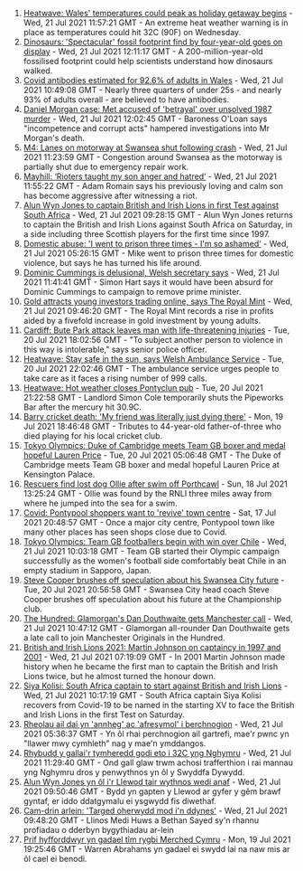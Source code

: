 1. [Heatwave: Wales' temperatures could peak as holiday getaway begins](https://www.bbc.co.uk/news/uk-wales-57892927) - Wed, 21 Jul 2021 11:57:21 GMT - An extreme heat weather warning is in place as temperatures could hit 32C (90F) on Wednesday.
2. [Dinosaurs: 'Spectacular' fossil footprint find by four-year-old goes on display](https://www.bbc.co.uk/news/uk-wales-57910510) - Wed, 21 Jul 2021 12:11:17 GMT - A 200-million-year-old fossilised footprint could help scientists understand how dinosaurs walked.
3. [Covid antibodies estimated for 92.6% of adults in Wales](https://www.bbc.co.uk/news/uk-wales-57915167) - Wed, 21 Jul 2021 10:49:08 GMT - Nearly three quarters of under 25s - and nearly 93% of adults overall - are believed to have antibodies.
4. [Daniel Morgan case: Met accused of 'betrayal' over unsolved 1987 murder](https://www.bbc.co.uk/news/uk-57915752) - Wed, 21 Jul 2021 12:02:45 GMT - Baroness O'Loan says "incompetence and corrupt acts" hampered investigations into Mr Morgan's death.
5. [M4: Lanes on motorway at Swansea shut following crash](https://www.bbc.co.uk/news/uk-wales-57903438) - Wed, 21 Jul 2021 11:23:59 GMT - Congestion around Swansea as the motorway is partially shut due to emergency repair work.
6. [Mayhill: ‘Rioters taught my son anger and hatred’](https://www.bbc.co.uk/news/uk-wales-57907596) - Wed, 21 Jul 2021 11:55:22 GMT - Adam Romain says his previously loving and calm son has become aggressive after witnessing a riot.
7. [Alun Wyn Jones to captain British and Irish Lions in first Test against South Africa](https://www.bbc.co.uk/sport/rugby-union/57914574) - Wed, 21 Jul 2021 09:28:15 GMT - Alun Wyn Jones returns to captain the British and Irish Lions against South Africa on Saturday, in a side including three Scottish players for the first time since 1997.
8. [Domestic abuse: 'I went to prison three times - I'm so ashamed'](https://www.bbc.co.uk/news/uk-wales-57900940) - Wed, 21 Jul 2021 05:26:15 GMT - Mike went to prison three times for domestic violence, but says he has turned his life around.
9. [Dominic Cummings is delusional, Welsh secretary says](https://www.bbc.co.uk/news/uk-wales-politics-57915984) - Wed, 21 Jul 2021 11:41:41 GMT - Simon Hart says it would have been absurd for Dominic Cummings to campaign to remove prime minister.
10. [Gold attracts young investors trading online, says The Royal Mint](https://www.bbc.co.uk/news/business-57914322) - Wed, 21 Jul 2021 09:46:20 GMT - The Royal Mint records a rise in profits aided by a fivefold increase in gold investment by young adults.
11. [Cardiff: Bute Park attack leaves man with life-threatening injuries](https://www.bbc.co.uk/news/uk-wales-57900310) - Tue, 20 Jul 2021 18:02:56 GMT - "To subject another person to violence in this way is intolerable," says senior police officer.
12. [Heatwave: Stay safe in the sun, says Welsh Ambulance Service](https://www.bbc.co.uk/news/uk-wales-57910591) - Tue, 20 Jul 2021 22:02:46 GMT - The ambulance service urges people to take care as it faces a rising number of 999 calls.
13. [Heatwave: Hot weather closes Pontyclun pub](https://www.bbc.co.uk/news/uk-wales-57908735) - Tue, 20 Jul 2021 21:22:58 GMT - Landlord Simon Cole temporarily shuts the Pipeworks Bar after the mercury hit 30.9C.
14. [Barry cricket death: 'My friend was literally just dying there'](https://www.bbc.co.uk/news/uk-wales-57892928) - Mon, 19 Jul 2021 18:46:48 GMT - Tributes to 44-year-old father-of-three who died playing for his local cricket club.
15. [Tokyo Olympics: Duke of Cambridge meets Team GB boxer and medal hopeful Lauren Price](https://www.bbc.co.uk/sport/av/olympics/57876234) - Tue, 20 Jul 2021 05:06:48 GMT - The Duke of Cambridge meets Team GB boxer and medal hopeful Lauren Price at Kensington Palace.
16. [Rescuers find lost dog Ollie after swim off Porthcawl](https://www.bbc.co.uk/news/uk-wales-57880619) - Sun, 18 Jul 2021 13:25:24 GMT - Ollie was found by the RNLI three miles away from where he jumped into the sea for a swim.
17. [Covid: Pontypool shoppers want to 'revive' town centre](https://www.bbc.co.uk/news/uk-wales-57870128) - Sat, 17 Jul 2021 20:48:57 GMT - Once a major city centre, Pontypool town like many other places has seen shops close due to Covid.
18. [Tokyo Olympics: Team GB footballers begin with win over Chile](https://www.bbc.co.uk/sport/football/57905236) - Wed, 21 Jul 2021 10:03:18 GMT - Team GB started their Olympic campaign successfully as the women's football side comfortably beat Chile in an empty stadium in Sapporo, Japan.
19. [Steve Cooper brushes off speculation about his Swansea City future](https://www.bbc.co.uk/sport/football/57909724) - Tue, 20 Jul 2021 20:56:58 GMT - Swansea City head coach Steve Cooper brushes off speculation about his future at the Championship club.
20. [The Hundred: Glamorgan's Dan Douthwaite gets Manchester call](https://www.bbc.co.uk/sport/cricket/57900044) - Wed, 21 Jul 2021 10:47:12 GMT - Glamorgan all-rounder Dan Douthwaite gets a late call to join Manchester Originals in the Hundred.
21. [British and Irish Lions 2021: Martin Johnson on captaincy in 1997 and 2001](https://www.bbc.co.uk/sport/rugby-union/57889142) - Wed, 21 Jul 2021 07:19:09 GMT - In 2001 Martin Johnson made history when he became the first man to captain the British and Irish Lions twice, but he almost turned the honour down.
22. [Siya Kolisi: South Africa captain to start against British and Irish Lions](https://www.bbc.co.uk/sport/rugby-union/57881062) - Wed, 21 Jul 2021 10:17:19 GMT - South Africa captain Siya Kolisi recovers from Covid-19 to be named in the starting XV to face the British and Irish Lions in the first Test on Saturday.
23. [Rheolau ail dai yn 'annheg' ac 'afresymol' i berchnogion](https://www.bbc.co.uk/newyddion/57904467) - Wed, 21 Jul 2021 05:36:37 GMT - Yn ôl rhai perchnogion ail gartrefi, mae'r pwnc yn "llawer mwy cymhleth" nag y mae'n ymddangos.
24. [Rhybudd y gallai'r tymheredd godi eto i 32C yng Nghymru](https://www.bbc.co.uk/newyddion/57906840) - Wed, 21 Jul 2021 11:29:40 GMT - Ond gall glaw trwm achosi trafferthion i rai mannau yng Nghymru dros y penwythnos yn ôl y Swyddfa Dywydd.
25. [Alun Wyn Jones yn ôl i'r Llewod tair wythnos wedi anaf](https://www.bbc.co.uk/newyddion/57914954) - Wed, 21 Jul 2021 09:50:46 GMT - Bydd yn gapten y Llewod ar gyfer y gêm brawf gyntaf, er iddo ddatgymalu ei ysgwydd fis diwethaf.
26. [Cam-drin arlein: 'Targed oherwydd mod i'n ddynes'](https://www.bbc.co.uk/newyddion/57904833) - Wed, 21 Jul 2021 09:48:20 GMT - Llinos Medi Huws a Bethan Sayed sy'n rhannu profiadau o dderbyn bygythiadau ar-lein
27. [Prif hyfforddwyr yn gadael tîm rygbi Merched Cymru](https://www.bbc.co.uk/newyddion/57892737) - Mon, 19 Jul 2021 19:25:46 GMT - Warren Abrahams yn gadael ei swydd lai na naw mis ar ôl cael ei benodi.
